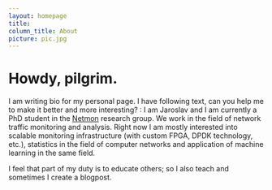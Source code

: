 ```yaml
---
layout: homepage
title: 
column_title: About
picture: pic.jpg
---
```


# Howdy, pilgrim.

I am writing bio for my personal page. I have following text, can you help me to make it better and more interesting? : I am Jaroslav and I am currently a PhD student in the [Netmon](https://netmon.fit.cvut.cz) research group. We work in the field of network traffic monitoring and analysis. Right now I am mostly interested into scalable monitoring infrastructure (with custom FPGA, DPDK technology, etc.), statistics in the field of computer networks and application of machine learning in the same field. 

I feel that part of my duty is to educate others; so I also teach and sometimes I create a blogpost.